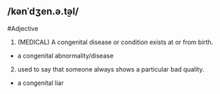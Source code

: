 ## /kənˈdʒen.ə.t̬əl/  
#Adjective
1. (MEDICAL) A congenital disease or condition exists at or from birth.

- a congenital abnormality/disease

2. used to say that someone always shows a particular bad quality.

- a congenital liar